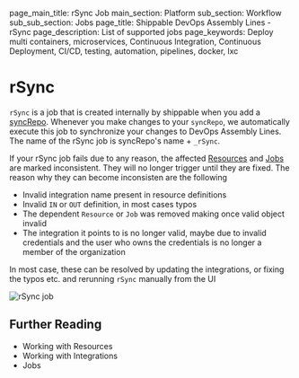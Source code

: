 page_main_title: rSync Job
main_section: Platform
sub_section: Workflow
sub_sub_section: Jobs
page_title: Shippable DevOps Assembly Lines - rSync
page_description: List of supported jobs
page_keywords: Deploy multi containers, microservices, Continuous Integration, Continuous Deployment, CI/CD, testing, automation, pipelines, docker, lxc


# rSync
`rSync` is a job that is created internally by shippable when you add a [syncRepo](/platform/workflow/resource/syncrepo/). Whenever you make changes to your `syncRepo`, we automatically execute this job to synchronize your changes to DevOps Assembly Lines. The name of the rSync job is syncRepo's name + `_rSync`. 


<a name="inconsistent"></a>

If your rSync job fails due to any reason, the affected [Resources](/platform/workflow/resource/overview) and [Jobs](/platform/workflow/job/overview) are marked inconsistent. They will no longer trigger until they are fixed. The reason why they can become inconsisten are the following

*  Invalid integration name present in resource definitions
*  Invalid `IN` or `OUT` definition, in most cases typos
*  The dependent `Resource` or `Job` was removed making once valid object invalid
*  The integration it points to is no longer valid, maybe due to invalid credentials and the user who owns the credentials is no longer a member of the organization

In most case, these can be resolved by updating the integrations, or fixing the typos etc. and rerunning `rSync` manually from the UI

<img src="/images/platform/jobs/rSync/rsync-job.png" alt="rSync job">

## Further Reading
* Working with Resources
* Working with Integrations
* Jobs
